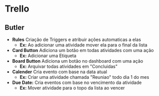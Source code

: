 # **Trello**

## **Butler**
- **Rules**  Criação de Triggers e atribuir ações automaticas a elas
    - **Ex:** Ao adicionar uma atividade mover ela para o final da lista
- **Card Button** Adiciona um botão em todas atividades com uma ação
    - **Ex:** Adicionar uma Etiqueta 
- **Board Button** Adiciona um botão no dashboard com uma ação
    - **Ex:** Arquivar todas atividades em "Concluidas"
- **Calender** Cria evento com base na data atual
    - **Ex:** Criar uma atividade chamada "Reuniao" todo dia 1 do mes
- **Due Date:** Cria eventos com base no vencimento da atividade
    - **Ex:** Mover atividade para o topo da lista ao vencer
